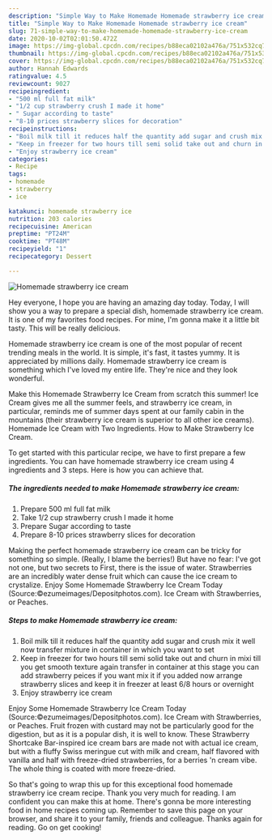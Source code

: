```yaml
---
description: "Simple Way to Make Homemade Homemade strawberry ice cream"
title: "Simple Way to Make Homemade Homemade strawberry ice cream"
slug: 71-simple-way-to-make-homemade-homemade-strawberry-ice-cream
date: 2020-10-02T02:01:50.472Z
image: https://img-global.cpcdn.com/recipes/b88eca02102a476a/751x532cq70/homemade-strawberry-ice-cream-recipe-main-photo.jpg
thumbnail: https://img-global.cpcdn.com/recipes/b88eca02102a476a/751x532cq70/homemade-strawberry-ice-cream-recipe-main-photo.jpg
cover: https://img-global.cpcdn.com/recipes/b88eca02102a476a/751x532cq70/homemade-strawberry-ice-cream-recipe-main-photo.jpg
author: Hannah Edwards
ratingvalue: 4.5
reviewcount: 9027
recipeingredient:
- "500 ml full fat milk"
- "1/2 cup strawberry crush I made it home"
- " Sugar according to taste"
- "8-10 prices strawberry slices for decoration"
recipeinstructions:
- "Boil milk till it reduces half the quantity add sugar and crush mix it well now transfer mixture in container in which you want to set"
- "Keep in freezer for two hours till semi solid take out and churn in mixi till you get smooth texture again transfer in container at this stage you can add strawberry peices if you want mix it if you added now arrange strawberry slices and keep it in freezer at least 6/8 hours or overnight"
- "Enjoy strawberry ice cream"
categories:
- Recipe
tags:
- homemade
- strawberry
- ice

katakunci: homemade strawberry ice 
nutrition: 203 calories
recipecuisine: American
preptime: "PT24M"
cooktime: "PT48M"
recipeyield: "1"
recipecategory: Dessert

---
```



![Homemade strawberry ice cream](https://img-global.cpcdn.com/recipes/b88eca02102a476a/751x532cq70/homemade-strawberry-ice-cream-recipe-main-photo.jpg)

Hey everyone, I hope you are having an amazing day today. Today, I will show you a way to prepare a special dish, homemade strawberry ice cream. It is one of my favorites food recipes. For mine, I'm gonna make it a little bit tasty. This will be really delicious.

Homemade strawberry ice cream is one of the most popular of recent trending meals in the world. It is simple, it's fast, it tastes yummy. It is appreciated by millions daily. Homemade strawberry ice cream is something which I've loved my entire life. They're nice and they look wonderful.

Make this Homemade Strawberry Ice Cream from scratch this summer! Ice Cream gives me all the summer feels, and strawberry ice cream, in particular, reminds me of summer days spent at our family cabin in the mountains (their strawberry ice cream is superior to all other ice creams). Homemade Ice Cream with Two Ingredients. How to Make Strawberry Ice Cream.


To get started with this particular recipe, we have to first prepare a few ingredients. You can have homemade strawberry ice cream using 4 ingredients and 3 steps. Here is how you can achieve that.

<!--inarticleads1-->

##### The ingredients needed to make Homemade strawberry ice cream:

1. Prepare 500 ml full fat milk
1. Take 1/2 cup strawberry crush I made it home
1. Prepare  Sugar according to taste
1. Prepare 8-10 prices strawberry slices for decoration


Making the perfect homemade strawberry ice cream can be tricky for something so simple. (Really, I blame the berries!) But have no fear: I&#39;ve got not one, but two secrets to First, there is the issue of water. Strawberries are an incredibly water dense fruit which can cause the ice cream to crystalize. Enjoy Some Homemade Strawberry Ice Cream Today (Source:©ezumeimages/Depositphotos.com). Ice Cream with Strawberries, or Peaches. 

<!--inarticleads2-->

##### Steps to make Homemade strawberry ice cream:

1. Boil milk till it reduces half the quantity add sugar and crush mix it well now transfer mixture in container in which you want to set
1. Keep in freezer for two hours till semi solid take out and churn in mixi till you get smooth texture again transfer in container at this stage you can add strawberry peices if you want mix it if you added now arrange strawberry slices and keep it in freezer at least 6/8 hours or overnight
1. Enjoy strawberry ice cream


Enjoy Some Homemade Strawberry Ice Cream Today (Source:©ezumeimages/Depositphotos.com). Ice Cream with Strawberries, or Peaches. Fruit frozen with custard may not be particularly good for the digestion, but as it is a popular dish, it is well to know. These Strawberry Shortcake Bar-inspired ice cream bars are made not with actual ice cream, but with a fluffy Swiss meringue cut with milk and cream, half flavored with vanilla and half with freeze-dried strawberries, for a berries &#39;n cream vibe. The whole thing is coated with more freeze-dried. 

So that's going to wrap this up for this exceptional food homemade strawberry ice cream recipe. Thank you very much for reading. I am confident you can make this at home. There's gonna be more interesting food in home recipes coming up. Remember to save this page on your browser, and share it to your family, friends and colleague. Thanks again for reading. Go on get cooking!
